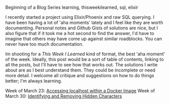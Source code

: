 Beginning of a Blog Series
learning, thisweekilearned, sql, elixir

I recently started a project using Elixir/Phoenix and raw SQL querying. I have been having a lot of 'aha moments' lately and I feel like they are worth documenting. Personal notes and Github Gists of solutions are nice, but I also figure that if it took me a hot second to find the answer, I'd have to imagine that others may have come up against similar roadblocks. You can never have too much documentation. 

Im shooting for a *This Week I Learned* kind of format, the best 'aha moment' of the week. Ideally, this post would be a sort of table of contents, linking to all the posts, but I'll have to see how that works out. The solutions I write about are as I best understand them. They could be incomplete or need more detail. I welcome all critique and suggestions on how to do things better; I'm always learning.

Week of March 23: [Accessing localhost within a Docker Image](https://dev.to/noelworden/accessing-localhost-within-a-docker-image-4i3m)
Week of March 30: [Identifying and Removing Hidden Characters](https://dev.to/noelworden/identifying-and-removing-hidden-characters-2m8i)

